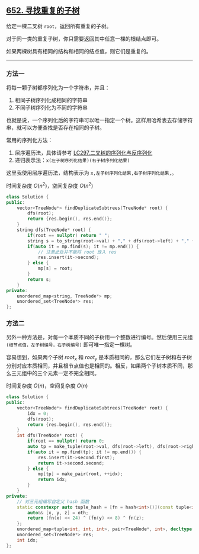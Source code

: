 

## [652. 寻找重复的子树](https://leetcode.cn/problems/find-duplicate-subtrees/description/)


给定一棵二叉树 `root`，返回所有重复的子树。

对于同一类的重复子树，你只需要返回其中任意一棵的根结点即可。

如果两棵树具有相同的结构和相同的结点值，则它们是重复的。

---


### 方法一

将每一颗子树都序列化为一个字符串，并且：
1. 相同子树序列化成相同的字符串
2. 不同子树序列化为不同的字符串

也就是说，一个序列化后的字符串可以唯一指定一个树。这样用哈希表去存储字符串，就可以方便查找是否存在相同的子树。

常用的序列化方法：

1. 层序遍历法，具体请参考 [LC297.二叉树的序列化与反序列化](https://leetcode.cn/problems/serialize-and-deserialize-binary-tree/)
2. 递归表示法：`x(左子树序列化结果)(右子树序列化结果)`

这里我使用层序遍历法，结构表示为 `x,左子树序列化结果,右子树序列化结果,`。

时间复杂度 $O(n^2)$，空间复杂度 $O(n^2)$

```cpp linenums="1"
class Solution {
public:
    vector<TreeNode*> findDuplicateSubtrees(TreeNode* root) {
        dfs(root);
        return {res.begin(), res.end()};
    }
    string dfs(TreeNode* root) {
        if(root == nullptr) return " ";
        string s = to_string(root->val) + "," + dfs(root->left) + "," + dfs(root->right);
        if(auto it = mp.find(s); it != mp.end()) {
            // 注意此处并不能将 root 放入 res
            res.insert(it->second);
        } else {
            mp[s] = root;
        }
        return s;
    }
private:
    unordered_map<string, TreeNode*> mp;
    unordered_set<TreeNode*> res;
};
```

### 方法二

另外一种方法是，对每一个本质不同的子树用一个整数进行编号。然后使用三元组 `(根节点值，左子树编号，右子树编号)` 即可唯一指定一棵树。

容易想到，如果两个子树 $root_x$ 和 $root_y$ 是本质相同的，那么它们左子树和右子树分别对应本质相同，并且根节点值也是相同的。相反，如果两个子树本质不同，那么三元组中的三个元素一定不完全相同。

时间复杂度 $O(n)$，空间复杂度 $O(n)$

```cpp linenums="1"
class Solution {
public:
    vector<TreeNode*> findDuplicateSubtrees(TreeNode* root) {
        idx = 0;
        dfs(root);
        return {res.begin(), res.end()};
    }
    int dfs(TreeNode* root) {
        if(root == nullptr) return 0;
        auto tp = make_tuple(root->val, dfs(root->left), dfs(root->right));
        if(auto it = mp.find(tp); it != mp.end()) {
            res.insert(it->second.first);
            return it->second.second;
        } else {
            mp[tp] = make_pair(root, ++idx);
            return idx;
        }
    }
private:
    // 对三元组编写自定义 hash 函数
    static constexpr auto tuple_hash = [fn = hash<int>()](const tuple<int, int, int> &oth) -> size_t {
        auto&& [x, y, z] = oth;
        return (fn(x) << 24) ^ (fn(y) << 8) ^ fn(z);
    };
    unordered_map<tuple<int, int, int>, pair<TreeNode*, int>, decltype(tuple_hash)> mp{0, tuple_hash};
    unordered_set<TreeNode*> res;
    int idx;
};
```
